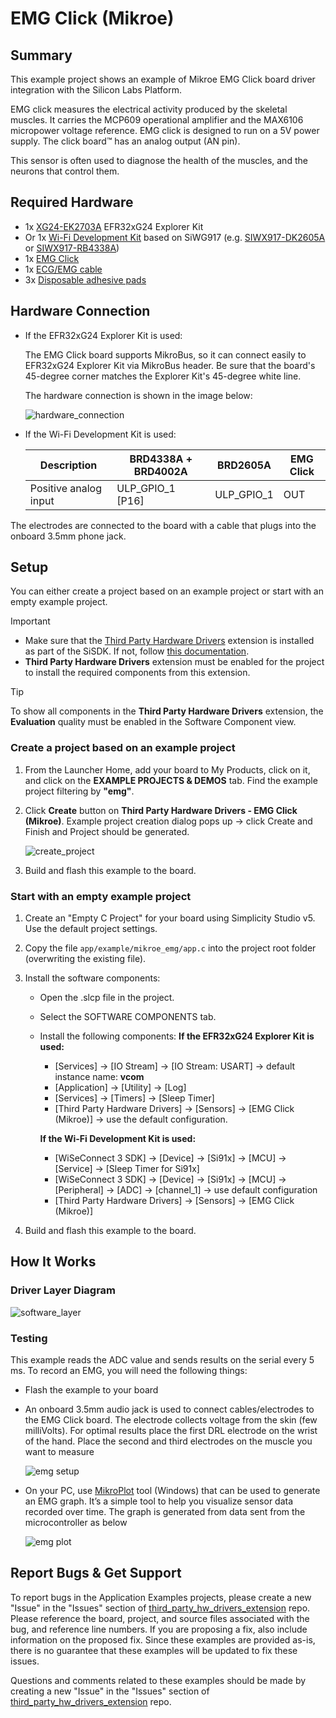 # EMG Click (Mikroe) #

## Summary ##

This example project shows an example of Mikroe EMG Click board driver integration with the Silicon Labs Platform.

EMG click measures the electrical activity produced by the skeletal muscles. It carries the MCP609 operational amplifier and the MAX6106 micropower voltage reference.
EMG click is designed to run on a 5V power supply. The click board™ has an analog output (AN pin).

This sensor is often used to diagnose the health of the muscles, and the neurons that control them.

## Required Hardware ##

- 1x [XG24-EK2703A](https://www.silabs.com/development-tools/wireless/efr32xg24-explorer-kit) EFR32xG24 Explorer Kit
- Or 1x [Wi-Fi Development Kit](https://www.silabs.com/development-tools/wireless/wi-fi) based on SiWG917 (e.g. [SIWX917-DK2605A](https://www.silabs.com/development-tools/wireless/wi-fi/siwx917-dk2605a-wifi-6-bluetooth-le-soc-dev-kit) or [SIWX917-RB4338A](https://www.silabs.com/development-tools/wireless/wi-fi/siwx917-rb4338a-wifi-6-bluetooth-le-soc-radio-board))
- 1x [EMG Click](https://www.mikroe.com/emg-click)
- 1x [ECG/EMG cable](https://www.mikroe.com/ecg-cable)
- 3x [Disposable adhesive pads](https://www.mikroe.com/ecg-30pcs)

## Hardware Connection ##

- If the EFR32xG24 Explorer Kit is used:

  The EMG Click board supports MikroBus, so it can connect easily to EFR32xG24 Explorer Kit via MikroBus header. Be sure that the board's 45-degree corner matches the Explorer Kit's 45-degree white line.

  The hardware connection is shown in the image below:

  ![hardware_connection](image/hardware_connection.png)

- If the Wi-Fi Development Kit is used:

  | Description  | BRD4338A + BRD4002A | BRD2605A     | EMG Click         |
  | -------------| --------------------| -------------| ----------------- |
  | Positive analog input | ULP_GPIO_1 [P16]  | ULP_GPIO_1 | OUT          |

The electrodes are connected to the board with a cable that plugs into the onboard 3.5mm phone jack.

## Setup ##

You can either create a project based on an example project or start with an empty example project.

> [!IMPORTANT]
> - Make sure that the [Third Party Hardware Drivers](https://github.com/SiliconLabsSoftware/third_party_hw_drivers_extension) extension is installed as part of the SiSDK. If not, follow [this documentation](https://github.com/SiliconLabsSoftware/third_party_hw_drivers_extension/blob/master/README.md#how-to-add-to-simplicity-studio-ide).
> - **Third Party Hardware Drivers** extension must be enabled for the project to install the required components from this extension.

> [!TIP]
> To show all components in the **Third Party Hardware Drivers** extension, the **Evaluation** quality must be enabled in the Software Component view.

### Create a project based on an example project ###

1. From the Launcher Home, add your board to My Products, click on it, and click on the **EXAMPLE PROJECTS & DEMOS** tab. Find the example project filtering by **"emg"**.

2. Click **Create** button on **Third Party Hardware Drivers - EMG Click (Mikroe)**. Example project creation dialog pops up -> click Create and Finish and Project should be generated.

   ![create_project](image/create_example.png)

3. Build and flash this example to the board.

### Start with an empty example project ###

1. Create an "Empty C Project" for your board using Simplicity Studio v5. Use the default project settings.

2. Copy the file `app/example/mikroe_emg/app.c` into the project root folder (overwriting the existing file).

3. Install the software components:

    - Open the .slcp file in the project.

    - Select the SOFTWARE COMPONENTS tab.

    - Install the following components:
      **If the EFR32xG24 Explorer Kit is used:**

        - [Services] → [IO Stream] → [IO Stream: USART] → default instance name: **vcom**
        - [Application] → [Utility] → [Log]
        - [Services] → [Timers] → [Sleep Timer]
        - [Third Party Hardware Drivers] → [Sensors] → [EMG Click (Mikroe)] → use the default configuration.

      **If the Wi-Fi Development Kit is used:**

        - [WiSeConnect 3 SDK] → [Device] → [Si91x] → [MCU] → [Service] → [Sleep Timer for Si91x]
        - [WiSeConnect 3 SDK] → [Device] → [Si91x] → [MCU] → [Peripheral] → [ADC] → [channel_1] → use default configuration
        - [Third Party Hardware Drivers] → [Sensors] → [EMG Click (Mikroe)]

4. Build and flash this example to the board.

## How It Works ##

### Driver Layer Diagram ###

![software_layer](image/software_layer.png)

### Testing ###

This example reads the ADC value and sends results on the serial every 5 ms.
To record an EMG, you will need the following things:

- Flash the example to your board

- An onboard 3.5mm audio jack is used to connect cables/electrodes to the EMG Click board. The electrode collects voltage from the skin (few milliVolts).
For optimal results place the first DRL electrode on the wrist of the hand. Place the second and third electrodes on the muscle you want to measure

  ![emg setup](image/emg_setup.png)

- On your PC, use [MikroPlot](https://libstock.mikroe.com/projects/view/1937/mikroplot-data-visualization-tool) tool (Windows) that can be used to generate an EMG graph. It’s a simple tool to help you visualize sensor data recorded over time.
The graph is generated from data sent from the microcontroller as below

  ![emg plot](image/emg_plot.png)

## Report Bugs & Get Support ##

To report bugs in the Application Examples projects, please create a new "Issue" in the "Issues" section of [third_party_hw_drivers_extension](https://github.com/SiliconLabsSoftware/third_party_hw_drivers_extension) repo. Please reference the board, project, and source files associated with the bug, and reference line numbers. If you are proposing a fix, also include information on the proposed fix. Since these examples are provided as-is, there is no guarantee that these examples will be updated to fix these issues.

Questions and comments related to these examples should be made by creating a new "Issue" in the "Issues" section of [third_party_hw_drivers_extension](https://github.com/SiliconLabsSoftware/third_party_hw_drivers_extension) repo.
